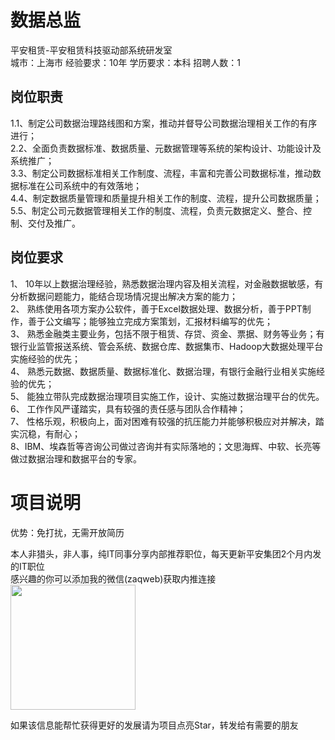 # 数据总监
平安租赁-平安租赁科技驱动部系统研发室  
城市：上海市 经验要求：10年 学历要求：本科  招聘人数：1

## 岗位职责
1.1、制定公司数据治理路线图和方案，推动并督导公司数据治理相关工作的有序进行；   
2.2、全面负责数据标准、数据质量、元数据管理等系统的架构设计、功能设计及系统推广；   
3.3、制定公司数据标准相关工作制度、流程，丰富和完善公司数据标准，推动数据标准在公司系统中的有效落地；   
4.4、制定数据质量管理和质量提升相关工作的制度、流程，提升公司数据质量；   
5.5、制定公司元数据管理相关工作的制度、流程，负责元数据定义、整合、控制、交付及推广。

## 岗位要求
1、 10年以上数据治理经验，熟悉数据治理内容及相关流程，对金融数据敏感，有分析数据问题能力，能结合现场情况提出解决方案的能力；   
2、 熟练使用各项方案办公软件，善于Excel数据处理、数据分析，善于PPT制作，善于公文编写；能够独立完成方案策划，汇报材料编写的优先；   
3、 熟悉金融类主要业务，包括不限于租赁、存贷、资金、票据、财务等业务；有银行业监管报送系统、管会系统、数据仓库、数据集市、Hadoop大数据处理平台实施经验的优先；   
4、 熟悉元数据、数据质量、数据标准化、数据治理，有银行金融行业相关实施经验的优先；   
5、 能独立带队完成数据治理项目实施工作，设计、实施过数据治理平台的优先。   
6、 工作作风严谨踏实，具有较强的责任感与团队合作精神；   
7、 性格乐观，积极向上，面对困难有较强的抗压能力并能够积极应对并解决，踏实沉稳，有耐心；   
8、IBM、埃森哲等咨询公司做过咨询并有实际落地的；文思海辉、中软、长亮等做过数据治理和数据平台的专家。

# 项目说明

优势：免打扰，无需开放简历

本人非猎头，非人事，纯IT同事分享内部推荐职位，每天更新平安集团2个月内发的IT职位  
感兴趣的你可以添加我的微信(zaqweb)获取内推连接  
<img src="https://github.com/zaqweb/PA-IT-JOBS/blob/master/WechatICode.jpeg"  height="200" width="200">

如果该信息能帮忙获得更好的发展请为项目点亮Star，转发给有需要的朋友





